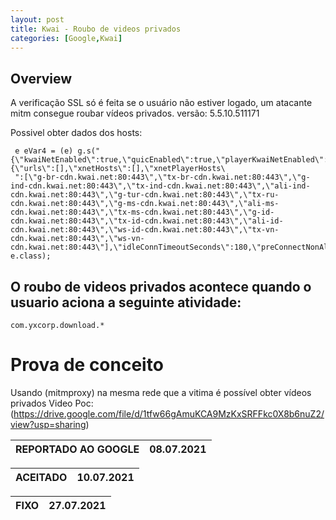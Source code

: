 ```yaml
---
layout: post
title: Kwai - Roubo de videos privados
categories: [Google,Kwai]
---
```



## **Overview**
A verificação SSL só é feita se o usuário não estiver logado, um atacante mitm consegue roubar vídeos privados.
versão: 5.5.10.511171

Possivel obter dados dos hosts:

     e eVar4 = (e) g.s("{\"kwaiNetEnabled\":true,\"quicEnabled\":true,\"playerKwaiNetEnabled\":true,\"playerQuicEnabled\":true,\"playerNonquicCdnKwaiNetEnabled\":true,\"quicHints\":{\"urls\":[],\"xnetHosts\":[],\"xnetPlayerHosts\
     ":[\"g-br-cdn.kwai.net:80:443\",\"tx-br-cdn.kwai.net:80:443\",\"g-ind-cdn.kwai.net:80:443\",\"tx-ind-cdn.kwai.net:80:443\",\"ali-ind-cdn.kwai.net:80:443\",\"g-tur-cdn.kwai.net:80:443\",\"tx-ru-cdn.kwai.net:80:443\",\"g-ms-cdn.kwai.net:80:443\",\"ali-ms-cdn.kwai.net:80:443\",\"tx-ms-cdn.kwai.net:80:443\",\"g-id-cdn.kwai.net:80:443\",\"tx-id-cdn.kwai.net:80:443\",\"ali-id-cdn.kwai.net:80:443\",\"ws-id-cdn.kwai.net:80:443\",\"tx-vn-cdn.kwai.net:80:443\",\"ws-vn-cdn.kwai.net:80:443\"],\"idleConnTimeoutSeconds\":180,\"preConnectNonAltsvc\":true,\"altsvcBrokenTimeBase\":300,\"altsvcBrokenTimeMax\":86400}}", e.class);
     

## O roubo de videos privados acontece quando o usuario aciona a seguinte atividade:

    com.yxcorp.download.*

# Prova de conceito

Usando (mitmproxy) na mesma rede que a vitima é possível obter vídeos privados
Video Poc:
(https://drive.google.com/file/d/1tfw66gAmuKCA9MzKxSRFFkc0X8b6nuZ2/view?usp=sharing)

|REPORTADO AO GOOGLE| 08.07.2021 |
|--|--|

|  ACEITADO| 10.07.2021 |
|--|--|

|FIXO| 27.07.2021 |
|--|--|


